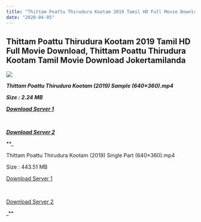 ```yaml
---
title: "Thittam Poattu Thirudura Kootam 2019 Tamil HD Full Movie Download, Thittam Poattu Thirudura Kootam Tamil Movie Download Jokertamilanda"
date: "2020-04-05"
---
```


## Thittam Poattu Thirudura Kootam 2019 Tamil HD Full Movie Download, Thittam Poattu Thirudura Kootam Tamil Movie Download Jokertamilanda

![](https://images.moviebuff.com/ae0bd480-e8eb-4a0b-8830-9fec38296838?w=1000)

**_Thittam Poattu Thirudura Kootam (2019) Sample (640×360).mp4_**

**_Size : 2.24 MB_**

**_[Download Server 1](http://c1.wetransfer.vip/files/Tamil{a3b04ca4513862e5e6faa05865f310bf9da13080b46bbc045b167bb82cb0d9ff}20Movies/Tamil{a3b04ca4513862e5e6faa05865f310bf9da13080b46bbc045b167bb82cb0d9ff}202019{a3b04ca4513862e5e6faa05865f310bf9da13080b46bbc045b167bb82cb0d9ff}20Movies/Thittam{a3b04ca4513862e5e6faa05865f310bf9da13080b46bbc045b167bb82cb0d9ff}20Poattu{a3b04ca4513862e5e6faa05865f310bf9da13080b46bbc045b167bb82cb0d9ff}20Thirudura{a3b04ca4513862e5e6faa05865f310bf9da13080b46bbc045b167bb82cb0d9ff}20Kootam{a3b04ca4513862e5e6faa05865f310bf9da13080b46bbc045b167bb82cb0d9ff}20(2019)/Thittam{a3b04ca4513862e5e6faa05865f310bf9da13080b46bbc045b167bb82cb0d9ff}20Poattu{a3b04ca4513862e5e6faa05865f310bf9da13080b46bbc045b167bb82cb0d9ff}20Thirudura{a3b04ca4513862e5e6faa05865f310bf9da13080b46bbc045b167bb82cb0d9ff}20Kootam{a3b04ca4513862e5e6faa05865f310bf9da13080b46bbc045b167bb82cb0d9ff}20(2019){a3b04ca4513862e5e6faa05865f310bf9da13080b46bbc045b167bb82cb0d9ff}20Proper{a3b04ca4513862e5e6faa05865f310bf9da13080b46bbc045b167bb82cb0d9ff}20HDRip/Thittam{a3b04ca4513862e5e6faa05865f310bf9da13080b46bbc045b167bb82cb0d9ff}20Poattu{a3b04ca4513862e5e6faa05865f310bf9da13080b46bbc045b167bb82cb0d9ff}20Thirudura{a3b04ca4513862e5e6faa05865f310bf9da13080b46bbc045b167bb82cb0d9ff}20Kootam{a3b04ca4513862e5e6faa05865f310bf9da13080b46bbc045b167bb82cb0d9ff}20(2019){a3b04ca4513862e5e6faa05865f310bf9da13080b46bbc045b167bb82cb0d9ff}20Sample{a3b04ca4513862e5e6faa05865f310bf9da13080b46bbc045b167bb82cb0d9ff}20(640x360).mp4)_**

**_[  
](http://c1.wetransfer.vip/files/Tamil{a3b04ca4513862e5e6faa05865f310bf9da13080b46bbc045b167bb82cb0d9ff}20Movies/Tamil{a3b04ca4513862e5e6faa05865f310bf9da13080b46bbc045b167bb82cb0d9ff}202019{a3b04ca4513862e5e6faa05865f310bf9da13080b46bbc045b167bb82cb0d9ff}20Movies/Thittam{a3b04ca4513862e5e6faa05865f310bf9da13080b46bbc045b167bb82cb0d9ff}20Poattu{a3b04ca4513862e5e6faa05865f310bf9da13080b46bbc045b167bb82cb0d9ff}20Thirudura{a3b04ca4513862e5e6faa05865f310bf9da13080b46bbc045b167bb82cb0d9ff}20Kootam{a3b04ca4513862e5e6faa05865f310bf9da13080b46bbc045b167bb82cb0d9ff}20(2019)/Thittam{a3b04ca4513862e5e6faa05865f310bf9da13080b46bbc045b167bb82cb0d9ff}20Poattu{a3b04ca4513862e5e6faa05865f310bf9da13080b46bbc045b167bb82cb0d9ff}20Thirudura{a3b04ca4513862e5e6faa05865f310bf9da13080b46bbc045b167bb82cb0d9ff}20Kootam{a3b04ca4513862e5e6faa05865f310bf9da13080b46bbc045b167bb82cb0d9ff}20(2019){a3b04ca4513862e5e6faa05865f310bf9da13080b46bbc045b167bb82cb0d9ff}20Proper{a3b04ca4513862e5e6faa05865f310bf9da13080b46bbc045b167bb82cb0d9ff}20HDRip/Thittam{a3b04ca4513862e5e6faa05865f310bf9da13080b46bbc045b167bb82cb0d9ff}20Poattu{a3b04ca4513862e5e6faa05865f310bf9da13080b46bbc045b167bb82cb0d9ff}20Thirudura{a3b04ca4513862e5e6faa05865f310bf9da13080b46bbc045b167bb82cb0d9ff}20Kootam{a3b04ca4513862e5e6faa05865f310bf9da13080b46bbc045b167bb82cb0d9ff}20(2019){a3b04ca4513862e5e6faa05865f310bf9da13080b46bbc045b167bb82cb0d9ff}20Sample{a3b04ca4513862e5e6faa05865f310bf9da13080b46bbc045b167bb82cb0d9ff}20(640x360).mp4)_**

**_[Download Server 2](http://c1.wetransfer.vip/files/Tamil{a3b04ca4513862e5e6faa05865f310bf9da13080b46bbc045b167bb82cb0d9ff}20Movies/Tamil{a3b04ca4513862e5e6faa05865f310bf9da13080b46bbc045b167bb82cb0d9ff}202019{a3b04ca4513862e5e6faa05865f310bf9da13080b46bbc045b167bb82cb0d9ff}20Movies/Thittam{a3b04ca4513862e5e6faa05865f310bf9da13080b46bbc045b167bb82cb0d9ff}20Poattu{a3b04ca4513862e5e6faa05865f310bf9da13080b46bbc045b167bb82cb0d9ff}20Thirudura{a3b04ca4513862e5e6faa05865f310bf9da13080b46bbc045b167bb82cb0d9ff}20Kootam{a3b04ca4513862e5e6faa05865f310bf9da13080b46bbc045b167bb82cb0d9ff}20(2019)/Thittam{a3b04ca4513862e5e6faa05865f310bf9da13080b46bbc045b167bb82cb0d9ff}20Poattu{a3b04ca4513862e5e6faa05865f310bf9da13080b46bbc045b167bb82cb0d9ff}20Thirudura{a3b04ca4513862e5e6faa05865f310bf9da13080b46bbc045b167bb82cb0d9ff}20Kootam{a3b04ca4513862e5e6faa05865f310bf9da13080b46bbc045b167bb82cb0d9ff}20(2019){a3b04ca4513862e5e6faa05865f310bf9da13080b46bbc045b167bb82cb0d9ff}20Proper{a3b04ca4513862e5e6faa05865f310bf9da13080b46bbc045b167bb82cb0d9ff}20HDRip/Thittam{a3b04ca4513862e5e6faa05865f310bf9da13080b46bbc045b167bb82cb0d9ff}20Poattu{a3b04ca4513862e5e6faa05865f310bf9da13080b46bbc045b167bb82cb0d9ff}20Thirudura{a3b04ca4513862e5e6faa05865f310bf9da13080b46bbc045b167bb82cb0d9ff}20Kootam{a3b04ca4513862e5e6faa05865f310bf9da13080b46bbc045b167bb82cb0d9ff}20(2019){a3b04ca4513862e5e6faa05865f310bf9da13080b46bbc045b167bb82cb0d9ff}20Sample{a3b04ca4513862e5e6faa05865f310bf9da13080b46bbc045b167bb82cb0d9ff}20(640x360).mp4)_**

**_

Thittam Poattu Thirudura Kootam (2019) Single Part (640×360).mp4

Size : 443.51 MB

[Download Server 1](http://c1.wetransfer.vip/files/Tamil{a3b04ca4513862e5e6faa05865f310bf9da13080b46bbc045b167bb82cb0d9ff}20Movies/Tamil{a3b04ca4513862e5e6faa05865f310bf9da13080b46bbc045b167bb82cb0d9ff}202019{a3b04ca4513862e5e6faa05865f310bf9da13080b46bbc045b167bb82cb0d9ff}20Movies/Thittam{a3b04ca4513862e5e6faa05865f310bf9da13080b46bbc045b167bb82cb0d9ff}20Poattu{a3b04ca4513862e5e6faa05865f310bf9da13080b46bbc045b167bb82cb0d9ff}20Thirudura{a3b04ca4513862e5e6faa05865f310bf9da13080b46bbc045b167bb82cb0d9ff}20Kootam{a3b04ca4513862e5e6faa05865f310bf9da13080b46bbc045b167bb82cb0d9ff}20(2019)/Thittam{a3b04ca4513862e5e6faa05865f310bf9da13080b46bbc045b167bb82cb0d9ff}20Poattu{a3b04ca4513862e5e6faa05865f310bf9da13080b46bbc045b167bb82cb0d9ff}20Thirudura{a3b04ca4513862e5e6faa05865f310bf9da13080b46bbc045b167bb82cb0d9ff}20Kootam{a3b04ca4513862e5e6faa05865f310bf9da13080b46bbc045b167bb82cb0d9ff}20(2019){a3b04ca4513862e5e6faa05865f310bf9da13080b46bbc045b167bb82cb0d9ff}20Proper{a3b04ca4513862e5e6faa05865f310bf9da13080b46bbc045b167bb82cb0d9ff}20HDRip/Thittam{a3b04ca4513862e5e6faa05865f310bf9da13080b46bbc045b167bb82cb0d9ff}20Poattu{a3b04ca4513862e5e6faa05865f310bf9da13080b46bbc045b167bb82cb0d9ff}20Thirudura{a3b04ca4513862e5e6faa05865f310bf9da13080b46bbc045b167bb82cb0d9ff}20Kootam{a3b04ca4513862e5e6faa05865f310bf9da13080b46bbc045b167bb82cb0d9ff}20(2019){a3b04ca4513862e5e6faa05865f310bf9da13080b46bbc045b167bb82cb0d9ff}20Single{a3b04ca4513862e5e6faa05865f310bf9da13080b46bbc045b167bb82cb0d9ff}20Part{a3b04ca4513862e5e6faa05865f310bf9da13080b46bbc045b167bb82cb0d9ff}20(640x360).mp4)

[  
](http://c1.wetransfer.vip/files/Tamil{a3b04ca4513862e5e6faa05865f310bf9da13080b46bbc045b167bb82cb0d9ff}20Movies/Tamil{a3b04ca4513862e5e6faa05865f310bf9da13080b46bbc045b167bb82cb0d9ff}202019{a3b04ca4513862e5e6faa05865f310bf9da13080b46bbc045b167bb82cb0d9ff}20Movies/Thittam{a3b04ca4513862e5e6faa05865f310bf9da13080b46bbc045b167bb82cb0d9ff}20Poattu{a3b04ca4513862e5e6faa05865f310bf9da13080b46bbc045b167bb82cb0d9ff}20Thirudura{a3b04ca4513862e5e6faa05865f310bf9da13080b46bbc045b167bb82cb0d9ff}20Kootam{a3b04ca4513862e5e6faa05865f310bf9da13080b46bbc045b167bb82cb0d9ff}20(2019)/Thittam{a3b04ca4513862e5e6faa05865f310bf9da13080b46bbc045b167bb82cb0d9ff}20Poattu{a3b04ca4513862e5e6faa05865f310bf9da13080b46bbc045b167bb82cb0d9ff}20Thirudura{a3b04ca4513862e5e6faa05865f310bf9da13080b46bbc045b167bb82cb0d9ff}20Kootam{a3b04ca4513862e5e6faa05865f310bf9da13080b46bbc045b167bb82cb0d9ff}20(2019){a3b04ca4513862e5e6faa05865f310bf9da13080b46bbc045b167bb82cb0d9ff}20Proper{a3b04ca4513862e5e6faa05865f310bf9da13080b46bbc045b167bb82cb0d9ff}20HDRip/Thittam{a3b04ca4513862e5e6faa05865f310bf9da13080b46bbc045b167bb82cb0d9ff}20Poattu{a3b04ca4513862e5e6faa05865f310bf9da13080b46bbc045b167bb82cb0d9ff}20Thirudura{a3b04ca4513862e5e6faa05865f310bf9da13080b46bbc045b167bb82cb0d9ff}20Kootam{a3b04ca4513862e5e6faa05865f310bf9da13080b46bbc045b167bb82cb0d9ff}20(2019){a3b04ca4513862e5e6faa05865f310bf9da13080b46bbc045b167bb82cb0d9ff}20Single{a3b04ca4513862e5e6faa05865f310bf9da13080b46bbc045b167bb82cb0d9ff}20Part{a3b04ca4513862e5e6faa05865f310bf9da13080b46bbc045b167bb82cb0d9ff}20(640x360).mp4)

[Download Server 2](http://c1.wetransfer.vip/files/Tamil{a3b04ca4513862e5e6faa05865f310bf9da13080b46bbc045b167bb82cb0d9ff}20Movies/Tamil{a3b04ca4513862e5e6faa05865f310bf9da13080b46bbc045b167bb82cb0d9ff}202019{a3b04ca4513862e5e6faa05865f310bf9da13080b46bbc045b167bb82cb0d9ff}20Movies/Thittam{a3b04ca4513862e5e6faa05865f310bf9da13080b46bbc045b167bb82cb0d9ff}20Poattu{a3b04ca4513862e5e6faa05865f310bf9da13080b46bbc045b167bb82cb0d9ff}20Thirudura{a3b04ca4513862e5e6faa05865f310bf9da13080b46bbc045b167bb82cb0d9ff}20Kootam{a3b04ca4513862e5e6faa05865f310bf9da13080b46bbc045b167bb82cb0d9ff}20(2019)/Thittam{a3b04ca4513862e5e6faa05865f310bf9da13080b46bbc045b167bb82cb0d9ff}20Poattu{a3b04ca4513862e5e6faa05865f310bf9da13080b46bbc045b167bb82cb0d9ff}20Thirudura{a3b04ca4513862e5e6faa05865f310bf9da13080b46bbc045b167bb82cb0d9ff}20Kootam{a3b04ca4513862e5e6faa05865f310bf9da13080b46bbc045b167bb82cb0d9ff}20(2019){a3b04ca4513862e5e6faa05865f310bf9da13080b46bbc045b167bb82cb0d9ff}20Proper{a3b04ca4513862e5e6faa05865f310bf9da13080b46bbc045b167bb82cb0d9ff}20HDRip/Thittam{a3b04ca4513862e5e6faa05865f310bf9da13080b46bbc045b167bb82cb0d9ff}20Poattu{a3b04ca4513862e5e6faa05865f310bf9da13080b46bbc045b167bb82cb0d9ff}20Thirudura{a3b04ca4513862e5e6faa05865f310bf9da13080b46bbc045b167bb82cb0d9ff}20Kootam{a3b04ca4513862e5e6faa05865f310bf9da13080b46bbc045b167bb82cb0d9ff}20(2019){a3b04ca4513862e5e6faa05865f310bf9da13080b46bbc045b167bb82cb0d9ff}20Single{a3b04ca4513862e5e6faa05865f310bf9da13080b46bbc045b167bb82cb0d9ff}20Part{a3b04ca4513862e5e6faa05865f310bf9da13080b46bbc045b167bb82cb0d9ff}20(640x360).mp4)

_**
